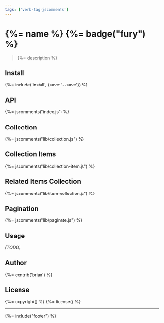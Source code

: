 ```yaml
---
tags: ['verb-tag-jscomments']
---
```

# {%= name %} {%= badge("fury") %}

> {%= description %}

## Install
{%= include('install', {save: '--save'}) %}

## API

{%= jscomments("index.js") %}

## Collection

{%= jscomments("lib/collection.js") %}

## Collection Items

{%= jscomments("lib/collection-item.js") %}

## Related Items Collection

{%= jscomments("lib/item-collection.js") %}

## Pagination

{%= jscomments("lib/paginate.js") %}

## Usage

_(TODO)_

## Author
{%= contrib('brian') %}

## License
{%= copyright() %}
{%= license() %}

***

{%= include("footer") %}
